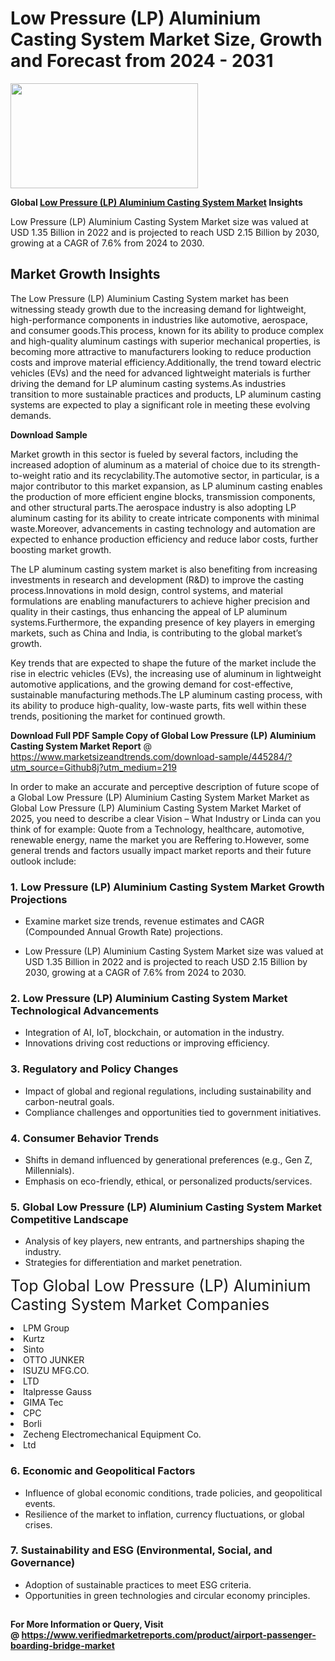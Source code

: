 <H1>Low Pressure (LP) Aluminium Casting System Market Size, Growth and Forecast from 2024 - 2031</H1><img class="aligncenter size-medium wp-image-584254" src="https://thirdeyenews.in/wp-content/uploads/2024/09/Global-Market-Research-300x168.jpeg" alt="" width="300" height="168" /><p><strong>Global&nbsp;<a href="https://www.marketsizeandtrends.com/download-sample/445284/?utm_source=Github8j?utm_medium=219">Low Pressure (LP) Aluminium Casting System Market</a> Insights</strong></p><p>Low Pressure (LP) Aluminium Casting System Market size was valued at USD 1.35 Billion in 2022 and is projected to reach USD 2.15 Billion by 2030, growing at a CAGR of 7.6% from 2024 to 2030.</p><p><h2>Market Growth Insights</h2> <p>The Low Pressure (LP) Aluminium Casting System market has been witnessing steady growth due to the increasing demand for lightweight, high-performance components in industries like automotive, aerospace, and consumer goods.This process, known for its ability to produce complex and high-quality aluminum castings with superior mechanical properties, is becoming more attractive to manufacturers looking to reduce production costs and improve material efficiency.Additionally, the trend toward electric vehicles (EVs) and the need for advanced lightweight materials is further driving the demand for LP aluminum casting systems.As industries transition to more sustainable practices and products, LP aluminum casting systems are expected to play a significant role in meeting these evolving demands.</p> <p><strong>Download Sample</strong></p> <p>Market growth in this sector is fueled by several factors, including the increased adoption of aluminum as a material of choice due to its strength-to-weight ratio and its recyclability.The automotive sector, in particular, is a major contributor to this market expansion, as LP aluminum casting enables the production of more efficient engine blocks, transmission components, and other structural parts.The aerospace industry is also adopting LP aluminum casting for its ability to create intricate components with minimal waste.Moreover, advancements in casting technology and automation are expected to enhance production efficiency and reduce labor costs, further boosting market growth.</p> <p>The LP aluminum casting system market is also benefiting from increasing investments in research and development (R&D) to improve the casting process.Innovations in mold design, control systems, and material formulations are enabling manufacturers to achieve higher precision and quality in their castings, thus enhancing the appeal of LP aluminum systems.Furthermore, the expanding presence of key players in emerging markets, such as China and India, is contributing to the global market’s growth.</p> <p>Key trends that are expected to shape the future of the market include the rise in electric vehicles (EVs), the increasing use of aluminum in lightweight automotive applications, and the growing demand for cost-effective, sustainable manufacturing methods.The LP aluminum casting process, with its ability to produce high-quality, low-waste parts, fits well within these trends, positioning the market for continued growth.</p> <p><span class=""><strong>Download Full PDF Sample Copy of Global Low Pressure (LP) Aluminium Casting System Market Report</strong> @ <a href="https://www.marketsizeandtrends.com/download-sample/445284/?utm_source=Github8j?utm_medium=219" target="_blank">https://www.marketsizeandtrends.com/download-sample/445284/?utm_source=Github8j?utm_medium=219</a></span></p><p>In order to make an accurate and perceptive description of future scope of a Global&nbsp;Low Pressure (LP) Aluminium Casting System Market Market as Global&nbsp;Low Pressure (LP) Aluminium Casting System Market Market of 2025, you need to describe a clear Vision &ndash; What Industry or Linda can you think of for example: Quote from a Technology, healthcare, automotive, renewable energy, name the market you are Reffering to.However, some general trends and factors usually impact market reports and their future outlook include:</p><h3>1.&nbsp;<strong>Low Pressure (LP) Aluminium Casting System Market Growth Projections</strong></h3><ul><li>Examine market size trends, revenue estimates and CAGR (Compounded Annual Growth Rate) projections.</li><li><p>Low Pressure (LP) Aluminium Casting System Market size was valued at USD 1.35 Billion in 2022 and is projected to reach USD 2.15 Billion by 2030, growing at a CAGR of 7.6% from 2024 to 2030.</p></li></ul><h3>2.&nbsp;<strong>Low Pressure (LP) Aluminium Casting System Market Technological Advancements</strong></h3><ul><li>Integration of AI, IoT, blockchain, or automation in the industry.</li><li>Innovations driving cost reductions or improving efficiency.</li></ul><h3>3.&nbsp;<strong>Regulatory and Policy Changes</strong></h3><ul><li>Impact of global and regional regulations, including sustainability and carbon-neutral goals.</li><li>Compliance challenges and opportunities tied to government initiatives.</li></ul><h3>4.&nbsp;<strong>Consumer Behavior Trends</strong></h3><ul><li>Shifts in demand influenced by generational preferences (e.g., Gen Z, Millennials).</li><li>Emphasis on eco-friendly, ethical, or personalized products/services.</li></ul><h3>5.&nbsp;<strong>Global Low Pressure (LP) Aluminium Casting System Market Competitive Landscape</strong></h3><ul><li>Analysis of key players, new entrants, and partnerships shaping the industry.</li><li>Strategies for differentiation and market penetration.</li></ul><p data-pm-slice="1 1 []"><span style="color: inherit; font-family: inherit; font-size: 25px;">Top Global Low Pressure (LP) Aluminium Casting System Market Companies</span></p><div class="" data-test-id=""><p><li>LPM Group</li><li> Kurtz</li><li> Sinto</li><li> OTTO JUNKER</li><li> ISUZU MFG.CO.</li><li> LTD</li><li> Italpresse Gauss</li><li> GIMA Tec</li><li> CPC</li><li> Borli</li><li> Zecheng Electromechanical Equipment Co.</li><li> Ltd</li></p></div><h3>6.&nbsp;<strong>Economic and Geopolitical Factors</strong></h3><ul><li>Influence of global economic conditions, trade policies, and geopolitical events.</li><li>Resilience of the market to inflation, currency fluctuations, or global crises.</li></ul><h3>7.&nbsp;<strong>Sustainability and ESG (Environmental, Social, and Governance)</strong></h3><ul><li>Adoption of sustainable practices to meet ESG criteria.</li><li>Opportunities in green technologies and circular economy principles.</li></ul><h2><strong style="font-size: 14px;">For More Information or Query, Visit @&nbsp;</strong><a style="background-color: #ffffff; font-size: 14px;" href="https://www.marketsizeandtrends.com/report/low-pressure-lp-aluminium-casting-system-market/" target="_blank">https://www.verifiedmarketreports.com/product/airport-passenger-boarding-bridge-market</a></h2>